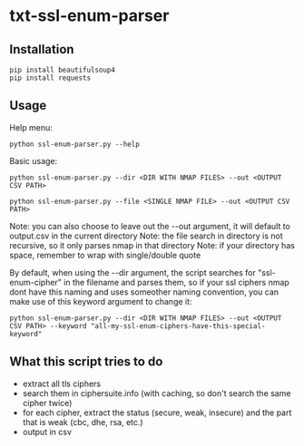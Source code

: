 # txt-ssl-enum-parser

## Installation

```
pip install beautifulsoup4
pip install requests
```

## Usage

Help menu:

```
python ssl-enum-parser.py --help
```

Basic usage:

```
python ssl-enum-parser.py --dir <DIR WITH NMAP FILES> --out <OUTPUT CSV PATH>
```

```
python ssl-enum-parser.py --file <SINGLE NMAP FILE> --out <OUTPUT CSV PATH>
```

Note: you can also choose to leave out the --out argument, it will default to output.csv in the current directory
Note: the file search in directory is not recursive, so it only parses nmap in that directory
Note: if your directory has space, remember to wrap with single/double quote

By default, when using the --dir argument, the script searches for "ssl-enum-cipher" in the filename and parses them, so if your ssl ciphers nmap dont have this naming and uses someother naming convention, you can make use of this keyword argument to change it:

```
python ssl-enum-parser.py --dir <DIR WITH NMAP FILES> --out <OUTPUT CSV PATH> --keyword "all-my-ssl-enum-ciphers-have-this-special-keyword"
```

## What this script tries to do

- extract all tls ciphers
- search them in ciphersuite.info (with caching, so don't search the same cipher twice)
- for each cipher, extract the status (secure, weak, insecure) and the part that is weak (cbc, dhe, rsa, etc.)
- output in csv
